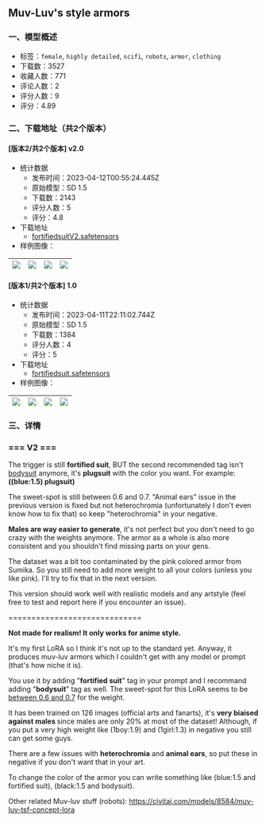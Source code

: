 ## Muv-Luv's style armors
### 一、模型概述

- 标签：`female`, `highly detailed`, `scifi`, `robots`, `armor`, `clothing`
- 下载数：3527
- 收藏人数：771
- 评论人数：2
- 评分人数：9
- 评分：4.89

### 二、下载地址（共2个版本）

#### [版本2/共2个版本] v2.0

- 统计数据
  - 发布时间：2023-04-12T00:55:24.445Z
  - 原始模型：SD 1.5
  - 下载数：2143
  - 评分人数：5
  - 评分：4.8
- 下载地址
  - [fortifiedsuitV2.safetensors](https://civitai.com/api/download/models/43118)
- 样例图像：

| <img src="https://image.civitai.com/xG1nkqKTMzGDvpLrqFT7WA/70a04e7f-665b-476b-65f9-3c5f1eeb3100/width=450/473014.jpeg" /> | <img src="https://image.civitai.com/xG1nkqKTMzGDvpLrqFT7WA/632e1384-ea07-43de-346d-484594685500/width=450/473015.jpeg" /> | <img src="https://image.civitai.com/xG1nkqKTMzGDvpLrqFT7WA/73c05177-2857-4af8-f228-17ec3eb77500/width=450/473104.jpeg" /> | <img src="https://image.civitai.com/xG1nkqKTMzGDvpLrqFT7WA/5d44106f-9aa2-4464-1cbe-a5602ab51900/width=450/473591.jpeg" /> |
| ---- | ---- | ---- | ---- |

#### [版本1/共2个版本] 1.0

- 统计数据
  - 发布时间：2023-04-11T22:11:02.744Z
  - 原始模型：SD 1.5
  - 下载数：1384
  - 评分人数：4
  - 评分：5
- 下载地址
  - [fortifiedsuit.safetensors](https://civitai.com/api/download/models/13238)
- 样例图像：

| <img src="https://image.civitai.com/xG1nkqKTMzGDvpLrqFT7WA/b1588b53-fdbf-4730-66fa-bc502aedb400/width=450/127967.jpeg" /> | <img src="https://image.civitai.com/xG1nkqKTMzGDvpLrqFT7WA/8aa1818d-4310-44fa-a1d6-0849bb19fd00/width=450/127970.jpeg" /> | <img src="https://image.civitai.com/xG1nkqKTMzGDvpLrqFT7WA/d6696bca-3e55-4dc8-b405-15d71858c000/width=450/127969.jpeg" /> | <img src="https://image.civitai.com/xG1nkqKTMzGDvpLrqFT7WA/e41e0792-76bd-42e8-c751-9e335c1e2100/width=450/127968.jpeg" /> |
| ---- | ---- | ---- | ---- |


### 三、详情
<h3>=== V2 ===</h3><p>The trigger is still <strong>fortified suit</strong>, BUT the second recommended tag isn't <u>bodysuit</u> anymore, it's <strong>plugsuit</strong> with the color you want. For example: <strong>((blue:1.5) plugsuit)</strong></p><p>The sweet-spot is still between 0.6 and 0.7. "Animal ears" issue in the previous version is fixed but not heterochromia (unfortunately I don't even know how to fix that) so keep "heterochromia" in your negative.</p><p><strong>Males are way easier to generate</strong>, it's not perfect but you don't need to go crazy with the weights anymore. The armor as a whole is also more consistent and you shouldn't find missing parts on your gens.</p><p>The dataset was a bit too contaminated by the pink colored armor from Sumika. So you still need to add more weight to all your colors (unless you like pink). I'll try to fix that in the next version.</p><p>This version should work well with realistic models and any artstyle (feel free to test and report here if you encounter an issue).</p><p>=============================</p><p><strong>Not made for realism! It only works for anime style.</strong></p><p>It's my first LoRA so I think it's not up to the standard yet. Anyway, it produces muv-luv armors which I couldn't get with any model or prompt (that's how niche it is).</p><p>You use it by adding "<strong>fortified suit</strong>" tag in your prompt and I recommand adding "<strong>bodysuit</strong>" tag as well. The sweet-spot for this LoRA seems to be <u>between 0.6 and 0.7</u> for the weight.</p><p>It has been trained on 126 images (official arts and fanarts), it's <strong>very biaised against males </strong>since males are only 20% at most of the dataset! Although, if you put a very high weight like (1boy:1.9) and (1girl:1.3) in negative you still can get some guys.</p><p>There are a few issues with <strong>heterochromia</strong> and <strong>animal ears</strong>, so put these in negative if you don't want that in your art.</p><p>To change the color of the armor you can write something like (blue:1.5 and fortified suit), (black:1.5 and bodysuit).</p><p>Other related Muv-luv stuff (robots): <a target="_blank" rel="ugc" href="https://civitai.com/models/8584/muv-luv-tsf-concept-lora">https://civitai.com/models/8584/muv-luv-tsf-concept-lora</a></p>